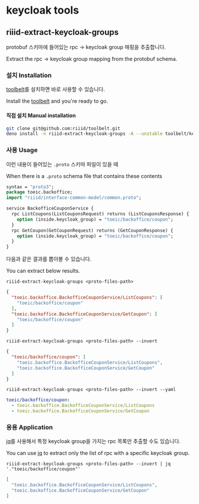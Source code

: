 # keycloak tools

## riiid-extract-keycloak-groups

protobuf 스키마에 들어있는 rpc -> keycloak group 매핑을 추출합니다.

Extract the rpc -> keycloak group mapping from the protobuf schema.

### 설치 Installation

[toolbelt][toolbelt]를 설치하면 바로 사용할 수 있습니다.

Install the [toolbelt][toolbelt] and you're ready to go.

[toolbelt]: ../README.md#Installation

#### 직접 설치 Manual installation

```sh
git clone git@github.com:riiid/toolbelt.git
deno install -n riiid-extract-keycloak-groups -A --unstable toolbelt/keycloak/extract-group-mapping-from-proto-services.ts
```

### 사용 Usage

이런 내용이 들어있는 `.proto` 스키마 파일이 있을 때

When there is a `.proto` schema file that contains these contents

```proto
syntax = "proto3";
package toeic.backoffice;
import "riiid/interface-common-model/common.proto";

service BackofficeCouponService {
  rpc ListCoupons(ListCouponsRequest) returns (ListCouponsResponse) {
    option (inside.keycloak_group) = "toeic/backoffice/coupon";
  }
  rpc GetCoupon(GetCouponRequest) returns (GetCouponResponse) {
    option (inside.keycloak_group) = "toeic/backoffice/coupon";
  }
}
```

다음과 같은 결과를 뽑아볼 수 있습니다.

You can extract below results.

`riiid-extract-keycloak-groups <proto-files-path>`

```json
{
  "toeic.backoffice.BackofficeCouponService/ListCoupons": [
    "toeic/backoffice/coupon"
  ],
  "toeic.backoffice.BackofficeCouponService/GetCoupon": [
    "toeic/backoffice/coupon"
  ]
}
```

`riiid-extract-keycloak-groups <proto-files-path> --invert`

```json
{
  "toeic/backoffice/coupon": [
    "toeic.backoffice.BackofficeCouponService/ListCoupons",
    "toeic.backoffice.BackofficeCouponService/GetCoupon"
  ]
}
```

`riiid-extract-keycloak-groups <proto-files-path> --invert --yaml`

```yaml
toeic/backoffice/coupon:
  - toeic.backoffice.BackofficeCouponService/ListCoupons
  - toeic.backoffice.BackofficeCouponService/GetCoupon
```

### 응용 Application

[jq][jq]를 사용해서 특정 keycloak group을 가지는 rpc 목록만 추출할 수도 있습니다.

You can use [jq][jq] to extract only the list of rpc with a specific keycloak
group.

[jq]: https://stedolan.github.io/jq/

`riiid-extract-keycloak-groups <proto-files-path> --invert | jq '."toeic/backoffice/coupon"'`

```json
[
  "toeic.backoffice.BackofficeCouponService/ListCoupons",
  "toeic.backoffice.BackofficeCouponService/GetCoupon"
]
```

